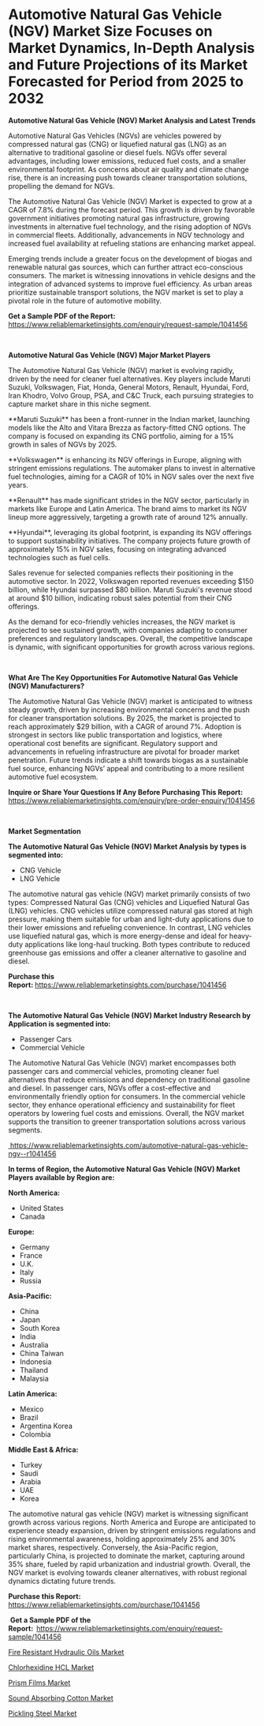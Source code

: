 <p><h1>Automotive Natural Gas Vehicle (NGV) Market Size Focuses on Market Dynamics, In-Depth Analysis and Future Projections of its Market Forecasted for Period from 2025 to 2032</h1></p><p><strong>Automotive Natural Gas Vehicle (NGV) Market Analysis and Latest Trends</strong></p>
<p><p>Automotive Natural Gas Vehicles (NGVs) are vehicles powered by compressed natural gas (CNG) or liquefied natural gas (LNG) as an alternative to traditional gasoline or diesel fuels. NGVs offer several advantages, including lower emissions, reduced fuel costs, and a smaller environmental footprint. As concerns about air quality and climate change rise, there is an increasing push towards cleaner transportation solutions, propelling the demand for NGVs.</p><p>The Automotive Natural Gas Vehicle (NGV) Market is expected to grow at a CAGR of 7.8% during the forecast period. This growth is driven by favorable government initiatives promoting natural gas infrastructure, growing investments in alternative fuel technology, and the rising adoption of NGVs in commercial fleets. Additionally, advancements in NGV technology and increased fuel availability at refueling stations are enhancing market appeal. </p><p>Emerging trends include a greater focus on the development of biogas and renewable natural gas sources, which can further attract eco-conscious consumers. The market is witnessing innovations in vehicle designs and the integration of advanced systems to improve fuel efficiency. As urban areas prioritize sustainable transport solutions, the NGV market is set to play a pivotal role in the future of automotive mobility.</p></p>
<p><strong>Get a Sample PDF of the Report:&nbsp;</strong> <a href="https://www.reliablemarketinsights.com/enquiry/request-sample/1041456?utm_campaign=1894&utm_medium=2&utm_source=Github&utm_content=ia&utm_term=30012025&utm_id=automotive-natural-gas-vehicle-ngv">https://www.reliablemarketinsights.com/enquiry/request-sample/1041456</a></p>
<p>&nbsp;</p>
<p><strong>Automotive Natural Gas Vehicle (NGV) Major Market Players</strong></p>
<p><p>The Automotive Natural Gas Vehicle (NGV) market is evolving rapidly, driven by the need for cleaner fuel alternatives. Key players include Maruti Suzuki, Volkswagen, Fiat, Honda, General Motors, Renault, Hyundai, Ford, Iran Khodro, Volvo Group, PSA, and C&C Truck, each pursuing strategies to capture market share in this niche segment.</p><p>**Maruti Suzuki** has been a front-runner in the Indian market, launching models like the Alto and Vitara Brezza as factory-fitted CNG options. The company is focused on expanding its CNG portfolio, aiming for a 15% growth in sales of NGVs by 2025.</p><p>**Volkswagen** is enhancing its NGV offerings in Europe, aligning with stringent emissions regulations. The automaker plans to invest in alternative fuel technologies, aiming for a CAGR of 10% in NGV sales over the next five years.</p><p>**Renault** has made significant strides in the NGV sector, particularly in markets like Europe and Latin America. The brand aims to market its NGV lineup more aggressively, targeting a growth rate of around 12% annually.</p><p>**Hyundai**, leveraging its global footprint, is expanding its NGV offerings to support sustainability initiatives. The company projects future growth of approximately 15% in NGV sales, focusing on integrating advanced technologies such as fuel cells.</p><p>Sales revenue for selected companies reflects their positioning in the automotive sector. In 2022, Volkswagen reported revenues exceeding $150 billion, while Hyundai surpassed $80 billion. Maruti Suzuki's revenue stood at around $10 billion, indicating robust sales potential from their CNG offerings.</p><p>As the demand for eco-friendly vehicles increases, the NGV market is projected to see sustained growth, with companies adapting to consumer preferences and regulatory landscapes. Overall, the competitive landscape is dynamic, with significant opportunities for growth across various regions.</p></p>
<p>&nbsp;</p>
<p><strong>What Are The Key Opportunities For Automotive Natural Gas Vehicle (NGV) Manufacturers?</strong></p>
<p><p>The Automotive Natural Gas Vehicle (NGV) market is anticipated to witness steady growth, driven by increasing environmental concerns and the push for cleaner transportation solutions. By 2025, the market is projected to reach approximately $29 billion, with a CAGR of around 7%. Adoption is strongest in sectors like public transportation and logistics, where operational cost benefits are significant. Regulatory support and advancements in refueling infrastructure are pivotal for broader market penetration. Future trends indicate a shift towards biogas as a sustainable fuel source, enhancing NGVs’ appeal and contributing to a more resilient automotive fuel ecosystem.</p></p>
<p><strong>Inquire or Share Your Questions If Any Before Purchasing This Report:</strong> <a href="https://www.reliablemarketinsights.com/enquiry/pre-order-enquiry/1041456?utm_campaign=1894&utm_medium=2&utm_source=Github&utm_content=ia&utm_term=30012025&utm_id=automotive-natural-gas-vehicle-ngv">https://www.reliablemarketinsights.com/enquiry/pre-order-enquiry/1041456</a></p>
<p>&nbsp;</p>
<p><strong>Market Segmentation</strong></p>
<p><strong>The Automotive Natural Gas Vehicle (NGV) Market Analysis by types is segmented into:</strong></p>
<p><ul><li>CNG Vehicle</li><li>LNG Vehicle</li></ul></p>
<p><p>The automotive natural gas vehicle (NGV) market primarily consists of two types: Compressed Natural Gas (CNG) vehicles and Liquefied Natural Gas (LNG) vehicles. CNG vehicles utilize compressed natural gas stored at high pressure, making them suitable for urban and light-duty applications due to their lower emissions and refueling convenience. In contrast, LNG vehicles use liquefied natural gas, which is more energy-dense and ideal for heavy-duty applications like long-haul trucking. Both types contribute to reduced greenhouse gas emissions and offer a cleaner alternative to gasoline and diesel.</p></p>
<p><strong>Purchase this Report:&nbsp;</strong><a href="https://www.reliablemarketinsights.com/purchase/1041456?utm_campaign=1894&utm_medium=2&utm_source=Github&utm_content=ia&utm_term=30012025&utm_id=automotive-natural-gas-vehicle-ngv">https://www.reliablemarketinsights.com/purchase/1041456</a></p>
<p>&nbsp;</p>
<p><strong>The Automotive Natural Gas Vehicle (NGV) Market Industry Research by Application is segmented into:</strong></p>
<p><ul><li>Passenger Cars</li><li>Commercial Vehicle</li></ul></p>
<p><p>The Automotive Natural Gas Vehicle (NGV) market encompasses both passenger cars and commercial vehicles, promoting cleaner fuel alternatives that reduce emissions and dependency on traditional gasoline and diesel. In passenger cars, NGVs offer a cost-effective and environmentally friendly option for consumers. In the commercial vehicle sector, they enhance operational efficiency and sustainability for fleet operators by lowering fuel costs and emissions. Overall, the NGV market supports the transition to greener transportation solutions across various segments.</p></p>
<p><a href="https://www.reliablemarketinsights.com/automotive-natural-gas-vehicle-ngv--r1041456?utm_campaign=1894&utm_medium=2&utm_source=Github&utm_content=ia&utm_term=30012025&utm_id=automotive-natural-gas-vehicle-ngv">&nbsp;https://www.reliablemarketinsights.com/automotive-natural-gas-vehicle-ngv--r1041456</a></p>
<p><strong>In terms of Region, the Automotive Natural Gas Vehicle (NGV) Market Players available by Region are:</strong></p>
<p>
    <p> <strong> North America: </strong>
        <ul>
            <li>United States</li>
            <li>Canada</li>
        </ul>
        </p> 
    <p> <strong> Europe: </strong>
        <ul>
            <li>Germany</li>
            <li>France</li>
            <li>U.K.</li>
            <li>Italy</li>
            <li>Russia</li>
        </ul>
        </p> 
    <p> <strong> Asia-Pacific: </strong>
        <ul>
            <li>China</li>
            <li>Japan</li>
            <li>South Korea</li>
            <li>India</li>
            <li>Australia</li>
            <li>China Taiwan</li>
            <li>Indonesia</li>
            <li>Thailand</li>
            <li>Malaysia</li>
        </ul>
        </p> 
    <p> <strong> Latin America: </strong>
        <ul>
            <li>Mexico</li>
            <li>Brazil</li>
            <li>Argentina Korea</li>
            <li>Colombia</li>
        </ul>
        </p> 
    <p> <strong> Middle East & Africa: </strong>
        <ul>
            <li>Turkey</li>
            <li>Saudi</li>
            <li>Arabia</li>
            <li>UAE</li>
            <li>Korea</li>
        </ul>
    </p>
    </p>
<p><p>The automotive natural gas vehicle (NGV) market is witnessing significant growth across various regions. North America and Europe are anticipated to experience steady expansion, driven by stringent emissions regulations and rising environmental awareness, holding approximately 25% and 30% market shares, respectively. Conversely, the Asia-Pacific region, particularly China, is projected to dominate the market, capturing around 35% share, fueled by rapid urbanization and industrial growth. Overall, the NGV market is evolving towards cleaner alternatives, with robust regional dynamics dictating future trends.</p></p>
<p><strong>Purchase this Report: </strong><a href="https://www.reliablemarketinsights.com/purchase/1041456?utm_campaign=1894&utm_medium=2&utm_source=Github&utm_content=ia&utm_term=30012025&utm_id=automotive-natural-gas-vehicle-ngv">https://www.reliablemarketinsights.com/purchase/1041456</a></p>
<p>&nbsp;<strong>Get a Sample PDF of the Report:&nbsp;&nbsp;</strong><a href="https://www.reliablemarketinsights.com/enquiry/request-sample/1041456?utm_campaign=1894&utm_medium=2&utm_source=Github&utm_content=ia&utm_term=30012025&utm_id=automotive-natural-gas-vehicle-ngv">https://www.reliablemarketinsights.com/enquiry/request-sample/1041456</a></p>
<p><strong></strong></p>
<p><p><a href="https://github.com/benhaeneye/Market-Research-Report-List-1/blob/main/fire-resistant-hydraulic-oils-market.md?utm_campaign=1894&utm_medium=2&utm_source=Github&utm_content=ia&utm_term=30012025&utm_id=automotive-natural-gas-vehicle-ngv">Fire Resistant Hydraulic Oils Market</a></p><p><a href="https://github.com/ajatawlasta/Market-Research-Report-List-1/blob/main/chlorhexidine-hcl-market.md?utm_campaign=1894&utm_medium=2&utm_source=Github&utm_content=ia&utm_term=30012025&utm_id=automotive-natural-gas-vehicle-ngv">Chlorhexidine HCL Market</a></p><p><a href="https://github.com/NarcisoFerry/Market-Research-Report-List-1/blob/main/prism-films-market.md?utm_campaign=1894&utm_medium=2&utm_source=Github&utm_content=ia&utm_term=30012025&utm_id=automotive-natural-gas-vehicle-ngv">Prism Films Market</a></p><p><a href="https://github.com/chikenmhamdi/Market-Research-Report-List-1/blob/main/sound-absorbing-cotton-market.md?utm_campaign=1894&utm_medium=2&utm_source=Github&utm_content=ia&utm_term=30012025&utm_id=automotive-natural-gas-vehicle-ngv">Sound Absorbing Cotton Market</a></p><p><a href="https://github.com/letisharempel95/Market-Research-Report-List-1/blob/main/pickling-steel-market.md?utm_campaign=1894&utm_medium=2&utm_source=Github&utm_content=ia&utm_term=30012025&utm_id=automotive-natural-gas-vehicle-ngv">Pickling Steel Market</a></p></p>
